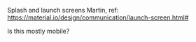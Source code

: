 Splash and launch screens
Martin, ref: https://material.io/design/communication/launch-screen.html#

Is this mostly mobile?